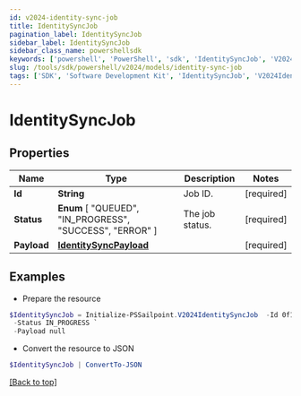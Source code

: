 ```yaml
---
id: v2024-identity-sync-job
title: IdentitySyncJob
pagination_label: IdentitySyncJob
sidebar_label: IdentitySyncJob
sidebar_class_name: powershellsdk
keywords: ['powershell', 'PowerShell', 'sdk', 'IdentitySyncJob', 'V2024IdentitySyncJob'] 
slug: /tools/sdk/powershell/v2024/models/identity-sync-job
tags: ['SDK', 'Software Development Kit', 'IdentitySyncJob', 'V2024IdentitySyncJob']
---
```



# IdentitySyncJob

## Properties

Name | Type | Description | Notes
------------ | ------------- | ------------- | -------------
**Id** |  **String** | Job ID. | [required]
**Status** |   **Enum** [  "QUEUED",    "IN_PROGRESS",    "SUCCESS",    "ERROR" ] | The job status. | [required]
**Payload** |  [**IdentitySyncPayload**](identity-sync-payload) |  | [required]

## Examples

- Prepare the resource
```powershell
$IdentitySyncJob = Initialize-PSSailpoint.V2024IdentitySyncJob  -Id 0f11f2a4-7c94-4bf3-a2bd-742580fe3bde `
 -Status IN_PROGRESS `
 -Payload null
```

- Convert the resource to JSON
```powershell
$IdentitySyncJob | ConvertTo-JSON
```


[[Back to top]](#) 

